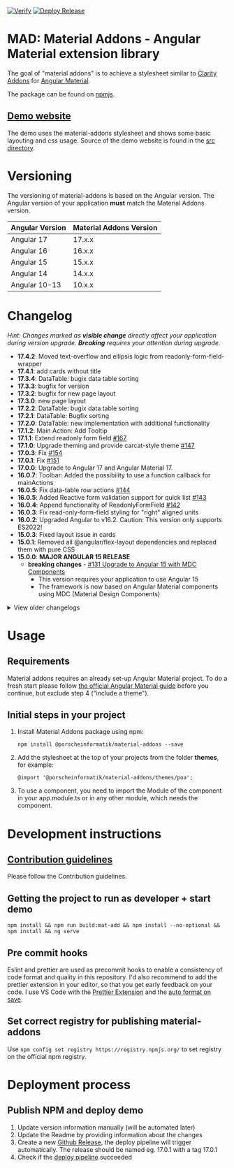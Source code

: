 [![Verify](https://github.com/porscheinformatik/material-addons/actions/workflows/verify.yml/badge.svg)](https://github.com/porscheinformatik/material-addons/actions/workflows/verify.yml) [![Deploy Release](https://github.com/porscheinformatik/material-addons/actions/workflows/release.yml/badge.svg)](https://github.com/porscheinformatik/material-addons/actions/workflows/release.yml)

# MAD: Material Addons - Angular Material extension library

The goal of "material addons" is to achieve a stylesheet similar
to [Clarity Addons](https://www.npmjs.com/package/@porscheinformatik/clr-addons)
for [Angular Material](https://material.angular.io/).

The package can be found on [npmjs](https://www.npmjs.com/package/@porscheinformatik/material-addons).

## [Demo website](https://porscheinformatik.github.io/material-addons)

The demo uses the material-addons stylesheet and shows some basic layouting and css usage. Source of the demo website is
found in the [src directory](https://github.com/porscheinformatik/material-addons/tree/master/src/).

# Versioning

The versioning of material-addons is based on the Angular version. The Angular version of your application **must** match the Material Addons version.

| Angular Version | Material Addons Version |
|-----------------|-------------------------|
| Angular 17      | 17.x.x                  |
| Angular 16      | 16.x.x                  |
| Angular 15      | 15.x.x                  |
| Angular 14      | 14.x.x                  |
| Angular 10-13   | 10.x.x                  |


# Changelog

_Hint: Changes marked as **visible change** directly affect your application during version upgrade. **Breaking**
requires your attention during upgrade._
- **17.4.2**: Moved text-overflow and ellipsis logic from readonly-form-field-wrapper
- **17.4.1**: add cards without title
- **17.3.4**: DataTable: bugix data table sorting
- **17.3.3**: bugfix for version
- **17.3.2**: bugfix for new page layout
- **17.3.0**: new page layout
- **17.2.2**: DataTable: bugix data table sorting
- **17.2.1**: DataTable: Bugfix sorting
- **17.2.0**: DataTable: new implementation with additional functionality
- **17.1.2**: Main Action: Add Tooltip
- **17.1.1**: Extend readonly form field [#167](https://github.com/porscheinformatik/material-addons/pull/167)
- **17.1.0**: Upgrade theming and provide carcat-style theme [#147](https://github.com/porscheinformatik/material-addons/pull/147)
- **17.0.3**: Fix [#154](https://github.com/porscheinformatik/material-addons/pull/154)
- **17.0.1**: Fix [#151](https://github.com/porscheinformatik/material-addons/pull/151)
- **17.0.0**: Upgrade to Angular 17 and Angular Material 17.
- **16.0.7**: Toolbar: Added the possibility to use a function callback for mainActions
- **16.0.5**: Fix data-table row actions [#144](https://github.com/porscheinformatik/material-addons/pull/144)
- **16.0.5**: Added Reactive form validation support for quick list [#143](https://github.com/porscheinformatik/material-addons/pull/143)
- **16.0.4**: Append functionality of ReadonlyFormField [#142](https://github.com/porscheinformatik/material-addons/pull/142) 
- **16.0.3**: Fix read-only-form-field styling for "right" aligned units
- **16.0.2**: Upgraded Angular to v16.2. Caution: This version only supports ES2022!
- **15.0.3**: Fixed layout issue in cards
- **15.0.1**: Removed all @angular/flex-layout dependencies and replaced them with pure CSS
- **15.0.0**: **MAJOR ANGULAR 15 RELEASE**
  - **breaking changes** - [#131 Upgrade to Angular 15 with MDC Components](https://github.com/porscheinformatik/material-addons/pull/131) 
    - This version requires your application to use Angular 15
    - The framework is now based on Angular Material components using MDC (Material Design Components)


<details><summary>View older changelogs</summary>

- **14.1.6**: Show tooltips in toolbar action burger menu
- **14.1.4**: data-table fixes: action button became too small for tables with a lot of colums
- **14.1.x**: Fix Button Styling for Stepper and Quicklist: change "add" button in Quicklist to "Outline" Styling and "next" and "done" button in MatStepper to "Primary" Styling
- **14.1.2**: minor fixes in datatable
- **14.1.1**: minor fixes: datatable paging bug and action column maxwidth
- **14.1.0**: **BREAKING** - Upgraded library to Angular 14, enabled Ivy builds, updated lib to esm2020
- **10.4.1**: Added removePossible input to mad-quick-list
- **10.4.0**: **BREAKING** - Data Table Column
  configuration [#111](https://github.com/porscheinformatik/material-addons/pull/111)
- **10.3.4**: toolbar actions: added 'importantAction' property. These actions will never be hidden in a mat-menu
- **10.3.3**: mad-table: Added sticky column feature, fixed vertical scroll bar issue
- **10.3.2**: Don't print toolbar menu when using browser print function (ctrl+p)
- **10.3.1**: Toolbar Action enhancements [#102](https://github.com/porscheinformatik/material-addons/issues/102)
- **10.3.0**:
  - **breaking change** - [#101](https://github.com/porscheinformatik/material-addons/pull/101) Data table enhancements
    - BatchMode
    - Actions for SINGLE, BATCH, NONE
    - Loading Animation
    - custom ID generator
    - custom column data transformation

- **10.2.5**: Fix toolbar icon button color in mobile view
- **10.2.4**: Enhancements/Fixes in Flowbar Layout
- **10.2.3**:
  - **visible change** - [#92](https://github.com/porscheinformatik/material-addons/issues/92) Fixed validation theme
    warn-color in PBV theme
- **10.2.2**:
  - Added [#73](https://github.com/porscheinformatik/material-addons/issues/73) DataGrid Component
  - Added [#89](https://github.com/porscheinformatik/material-addons/issues/89) Flowbar Layout
- **10.2.1**:
  - Added [#88 stepper component](https://github.com/porscheinformatik/material-addons/issues/88)
- **10.2.0**:
  - Change peerDependency versions to any Angular above 10.0.0
  - Added [additionalActionIcon](https://porscheinformatik.github.io/material-addons/card) feature to mad-cards
  - Demo: Fixed package.json some issues that occurred during development
- **10.1.9**:
  - CSS fix: Hide all types of mad-buttons when printing a page
  - Demo: Hide navbar when printing a page
- **10.1.8**:
  - CSS fix: Class "fixedtabs" also affected child tab components. This is now fixed.
- **10.1.7**:
  - Fix ([issue](https://github.com/porscheinformatik/material-addons/issues/78)) / mad-table inside card overflows the
    card
- **10.1.6**:
  - Table fix: Show empty-text correctly when no data is present
- **10.1.5**:
  - Set input id for readonly-form-field-wrapper (requrired for cypress
    tests) ([pr](https://github.com/porscheinformatik/material-addons/pull/69))
- **10.1.4**:
  - Disabled click-listener for disabled
    buttons ([issue](https://github.com/porscheinformatik/material-addons/issues/67))
- **10.1.3**:
  - Fixed add-button disabled handling in
    mad-quick-list ([issue](https://github.com/porscheinformatik/material-addons/issues/65))
- **10.1.2**:
  - Cleanup
- **10.0.27**:
  - **Visible change:** Ellipsis support for readonly-form-fields (enabled per
    default) [demo](https://porscheinformatik.github.io/material-addons/card)
  - **Visible change:** Fix toolbar badges on mobile devices
  - Added shrinkIfEmpty feature to read-only
    textareas [demo](https://porscheinformatik.github.io/material-addons/readonly)
  - Added save-button throttling as default to card component
  - Minor bugfixes in Demo
- **10.0.26**: Added throttle button
  directive [demo](https://porscheinformatik.github.io/material-addons/throttle-click)
- **10.0.25**: Added badge support for toolbar actions,
  see [toolbar demo](https://porscheinformatik.github.io/material-addons)
- **10.0.24**: Added text field support for read-only-form-field-wrapper with "multiline" and "rows" arguments
- **10.0.22**: Fixed [#52](https://github.com/porscheinformatik/material-addons/issues/52) and updated
  documentation [#48](https://github.com/porscheinformatik/material-addons/pull/48)
- **10.0.21**: Added [mad button components](https://porscheinformatik.github.io/material-addons/mad-buttons) (
  mad-primary-button, mad-outline-button, etc.) to ensure a unified design
- **10.0.19**: Fixed [#46](https://github.com/porscheinformatik/material-addons/issues/46) where read-only numbers were
  formatted by default
- **10.0.18**: Fix [card](https://porscheinformatik.github.io/material-addons/card) header size by using default
  Angular Material styling
- **10.0.17**: Minor fixes in 4
  components ([numeric-field](https://porscheinformatik.github.io/material-addons/numeric-field)
  , [action-table](https://porscheinformatik.github.io/material-addons/action-table)
  , [quicklist](https://porscheinformatik.github.io/material-addons/quick-list)
  , [readonly-formfield](https://porscheinformatik.github.io/material-addons/readonly))
- **10.0.16**: Fix number format detection
  in [numeric-field](https://porscheinformatik.github.io/material-addons/numeric-field)
- **10.0.15**: Small fix in [action-table](https://porscheinformatik.github.io/material-addons/action-table)
- **10.0.14**: Add [action-table](https://porscheinformatik.github.io/material-addons/action-table) bugfix
  in [numeric-field](https://porscheinformatik.github.io/material-addons/numeric-field)
- **10.0.13**: Event emitter fix in [card](https://porscheinformatik.github.io/material-addons/card) component
- **10.0.12**: Style fix in [card](https://porscheinformatik.github.io/material-addons/card) component
- **10.0.11**: Added [quicklist](https://porscheinformatik.github.io/material-addons/quick-list)
  and [card](https://porscheinformatik.github.io/material-addons/card) component
- **10.0.10**: Added [numeric-field](https://porscheinformatik.github.io/material-addons/numeric-field) editable fields
- **10.0.9**: (not released)
- **10.0.8**: Added [numeric-field](https://porscheinformatik.github.io/material-addons/numeric-field) directive`

</details>

# Usage

## Requirements

Material addons requires an already set-up Angular Material project. To do a fresh start please
follow [the official Angular Material guide](https://material.angular.io/guide/getting-started) before you continue, but
exclude step 4 ("include a theme").

## Initial steps in your project

1. Install Material Addons package using npm:

   ```
   npm install @porscheinformatik/material-addons --save
   ```

2. Add the stylesheet at the top of your projects from the folder **themes**, for example:

   ```
   @import '@porscheinformatik/material-addons/themes/poa';
   ```

3. To use a component, you need to import the Module of the component in your app.module.ts or in any other module,
   which needs the component.

# Development instructions

## [Contribution guidelines](https://github.com/porscheinformatik/material-addons/tree/master/.github/CONTRIBUTING.md)

Please follow the Contribution guidelines.

## Getting the project to run as developer + start demo

`npm install && npm run build:mat-add && npm install --no-optional && npm install && ng serve`

## Pre commit hooks

Eslint and prettier are used as precommit hooks to enable a consistency of code format and quality in this repository.
I'd also recommend to add the prettier extension in your editor, so that you get early feedback on your code. I use VS
Code with the [Prettier Extension](https://github.com/prettier/prettier-vscode) and
the [auto format on save](https://github.com/prettier/prettier-vscode#format-on-save).

## Set correct registry for publishing material-addons

Use `npm config set registry https://registry.npmjs.org/` to set registry on the official npm registry.

# Deployment process

## Publish NPM and deploy demo

1. Update version information manually (will be automated later)
2. Update the Readme by providing information about the changes
2. Create a new [Github Release](https://github.com/porscheinformatik/material-addons/releases), the deploy pipeline
   will trigger automatically. The release should be named eg. 17.0.1 with a tag 17.0.1
3. Check if the [deploy pipeline](https://github.com/porscheinformatik/material-addons/actions/workflows/release.yml)
   succeeded

